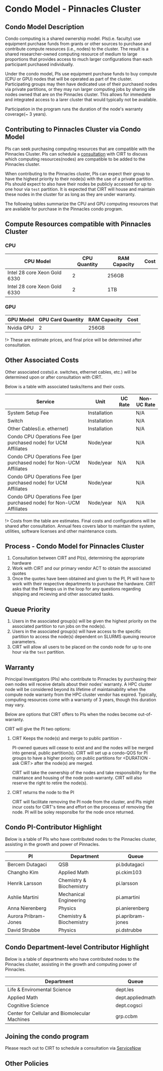 # Condo Model - Pinnacles Cluster
<schedule a consulation add a link>

## Condo Model Description
Condo computing is a shared ownership model. PIs(i.e. faculty) use equipment purchase funds from grants or other sources to purchase and contribute compute resources (i.e., nodes) to the cluster. The result is a shared researcher-owned computing resource of medium to large proportions that provides access to much larger configurations than each participant purchased individually.

Under the condo model, PIs use equipment purchase funds to buy compute (CPU or GPU) nodes that will be operated as part of the cluster. Participating groups may then have dedicated use of their purchased nodes via private partitions, or they may run larger computing jobs by sharing idle nodes owned that are on the Pinnacles cluster. This allows for immediete and integrated access to a larer cluster that would typically not be available. 


Participation in the program runs the duration of the node's warranty coverage(~ 3 years).

## Contributing to Pinnacles Cluster via Condo Model

PIs can seek purchasing computing resources that are compatible with the Pinnacles Cluster. PIs can schedule a [consultation](https://ucmerced.service-now.com/servicehub?id=public_kb_article&sys_id=3c3ee9ff1b67a0543a003112cd4bcb13&form_id=06da3f8edbfc08103c4d56f3ce9619f4) with CIRT to discuss which computing resources(nodes) are compatible to be added to the Pinnacles cluster. 

When contributing to the Pinnacles cluster, PIs can expect their group to have the highest priority to their node(s) with the use of a private partition. PIs should expect to also have their nodes be publicly accessed for up to one hour via `test` partition.  It is expected that CIRT will house and maintain these nodes in the cluster for as long as they are under warranty.

The following tables summarize the CPU and GPU computing resources that are available for purchase in the Pinnacles condo program. 

## Compute Resources compatible with Pinnacles Cluster


### CPU 
| CPU Model	| CPU Quantity | RAM Capacity | Cost| 
| -------- | ---- | ----------- | ----------| 
| Intel 28 core Xeon Gold 6330 | 2 | 256GB | <Fill In > | 
| Intel 28 core Xeon Gold 6330 | 2 | 1TB | <Fill In > | 



### GPU
| GPU Model	| GPU Card Quantity | RAM Capacity | Cost| 
| -------- | ---- | ----------- | ----------| 
| Nvidia GPU | 2 | 256GB | <Fill In > | 

!> These are estimate prices, and final price will be determined after consultation. 

## Other Associated Costs 

Other associated costs(i.e. switches, ethernet cables, etc.) will be determined upon or after consultation with CIRT. 

Below is a table with associated tasks/items and their costs. 

| Service | Unit | UC Rate | Non-UC Rate | 
| --------------------- | ---------------- | -------------- | ----------- | 
| System Setup Fee | Installation | <COST> | N/A | 
| Switch | Installation | <COST> |N/A| 
| Other Cables(i.e. ethernet) | Installation | <COST> | N/A | 
|Condo CPU Operations Fee (per purchased node) for UCM Affiliates | Node/year | <COST> | N/A | 
| Condo CPU Operations Fee (per purchased node) for Non-UCM Affiliates | Node/year | N/A | N/A |
| Condo GPU Operations Fee (per purchased node) for UCM Affiliates | Node/year | <COST> | N/A | 
| Condo GPU Operations Fee (per purchased node) for Non-UCM Affiliates | Node/year | N/A | N/A | 	




!> Costs from the table are estimates. Final costs and configurations will be shared after consultation. Annual fees covers labor to maintain the system, utilities, software licenses and other maintenance costs.

## Process - Condo Model for Pinnacles Cluster

1. Consultation between CIRT and PI(s), determining the appropriate hardware
2. Work with CIRT and our primary vendor ACT to obtain the associated quotes
3. Once the quotes have been obtained and given to the PI, PI will have to work with their respective departments to purchase the hardware. CIRT asks that the PI keeps us in the loop for any questions regarding shipping and recieving and other associated tasks. 

## Queue Priority

1. Users in the associated group(s) will be given the highest priority on the associated partition to run jobs on the node(s). 
2. Users in the associated group(s) will have access to the specific partition to access the node(s) dependent on SLURMS queuing reource parameters. 
3. CIRT will allow all users to be placed on the condo node for up to one hour via the `test` partition.

## Warranty

Principal Investigators (PIs) who contribute to Pinnacles by purchasing their own nodes will receive details about their nodes' warranty. A HPC cluster node will be considered beyond its lifetime of maintainability when the compute node warranty from the HPC cluster vendor has expired. Typically, computing resources come with a warranty of 3 years, though this duration may vary.


Below are options that CIRT offers to PIs when the nodes become out-of-warranty. 

CIRT will give the PI two options: 

1. CIRT Keeps the node(s) and merge to public partition - 

     
    PI-owned queues will cease to exist and and the nodes will be merged into general, public partition(s).
    CIRT will set up a condo-QOS for PI groups to have a higher priority on public partitions for <DURATION - ask CIRT> after the node(s) are merged. 

    CIRT will take the ownership of the nodes and take responsibility for the maintance and housing of the node post-warranty. CIRT will also reserve the right to retire the node(s).
   
2. CIRT returns the node to the PI

    CIRT will facilitate removing the PI node from the cluster, and
    PIs might incur costs for CIRT's time and effort on the proceess of removing the node.
    PI will be soley responslbe for the node once returned. 




## Condo PI-Contributor Highlight
Below is a table of PIs who have contributed nodes to the Pinnacles cluster, assisting in the growth and power of Pinnacles. 

| PI | Department |  Queue | 
| -------------- | ----------------------- | --------------- |
| Bercem Dutagaci | QSB | pi.bdutagaci |
| Changho Kim | Applied Math | pi.ckim103 |
| Henrik Larsson | Chemistry & Biochemistry | pi.larsson |
| Ashlie Martini | Mechanical Engineering | pi.amartini |
| Anna Nierenberg | Physics | pi.anierenberg |
| Aurora Pribram-Jones | Chemistry & Biochemistry | pi.apribram-jones |
| David Strubbe | Physics | pi.dstrubbe |



## Condo Department-level Contributor Highlight 
Below is a table of departments who have contributed nodes to the Pinnacles cluster, assisting in the growth and computing power of Pinnacles. 

| Department | Queue |
| ----------------- | --------------- |
| Life & Enviromental Science | dept.les |
| Applied Math | dept.appliedmath |
| Cognitive Science | dept.cogsci |
| Center for Cellular and Biomolecular Machines | grp.ccbm |

## Joining the condo program
Please reach out to CIRT to schedule a consultation via [ServiceNow](https://ucmerced.service-now.com/servicehub?id=public_kb_article&sys_id=3c3ee9ff1b67a0543a003112cd4bcb13&form_id=06da3f8edbfc08103c4d56f3ce9619f4)
## Other Policies 
